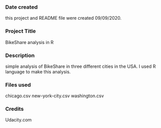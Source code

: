 ### Date created
this project and README file were created 09/09/2020.

### Project Title
BikeShare analysis in R

### Description
simple analysis of BikeShare in three different cities in the USA. I used R language to make this analysis.

### Files used
chicago.csv
new-york-city.csv
washington.csv
### Credits
Udacity.com
